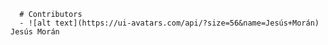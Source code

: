 
      # Contributors
      - ![alt text](https://ui-avatars.com/api/?size=56&name=Jesús+Morán) Jesús Morán

    
